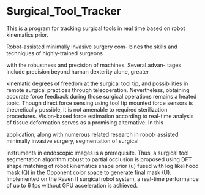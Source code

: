 # Surgical_Tool_Tracker
This is a program for tracking surgical tools in real time based on robot kinematics prior.

Robot-assisted minimally invasive surgery com-
bines the skills and techniques of highly-trained surgeons

with the robustness and precision of machines. Several advan-
tages include precision beyond human dexterity alone, greater

kinematic degrees of freedom at the surgical tool tip, and
possibilities in remote surgical practices through teleoperation.
Nevertheless, obtaining accurate force feedback during those
surgical operations remains a heated topic. Though direct force
sensing using tool tip mounted force sensors is theoretically
possible, it is not amenable to required sterilization procedures.
Vision-based force estimation according to real-time analysis of
tissue deformation serves as a promising alternative. In this

application, along with numerous related research in robot-
assisted minimally invasive surgery, segmentation of surgical

instruments in endoscopic images is a prerequisite. Thus, a
surgical tool segmentation algorithm robust to partial occlusion
is proposed using DFT shape matching of robot kinematics
shape prior (u) fused with log likelihood mask (Q) in the
Opponent color space to generate final mask (U). Implemented
on the Raven II surgical robot system, a real-time performance
of up to 6 fps without GPU acceleration is achieved.
